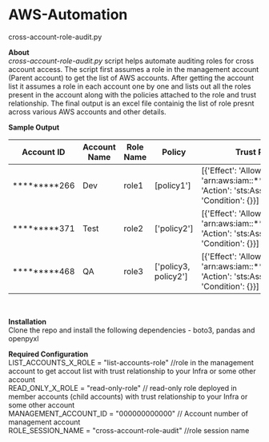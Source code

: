 # AWS-Automation


cross-account-role-audit.py

**About** <br>
_cross-account-role-audit.py_ script helps automate auditing roles for cross account access. The script first assumes a role in the management account (Parent account) to get the list of AWS accounts. After getting the account list it assumes a role in each account one by one and lists out all the roles present in the account along with the policies attached to the role and  trust relationship. The final output is an excel file containig the list of role presnt across various AWS accounts and other details.

**Sample Output** <br>

Account ID  |	Account Name | Role Name | Policy | Trust Relationship
----------- |----------------|-----------|--------|-------------------
*********266|    Dev         |     role1 |[policy1'] | [{'Effect': 'Allow', 'Principal': {'AWS': 'arn:aws:iam::*********371:root'}, 'Action': 'sts:AssumeRole', 'Condition': {}}]
*********371|    Test         |     role2 |['policy2'] | [{'Effect': 'Allow', 'Principal': {'AWS': 'arn:aws:iam::*********257:root'}, 'Action': 'sts:AssumeRole', 'Condition': {}}]
*********468|    QA         |     role3 |['policy3, policy2'] | [{'Effect': 'Allow', 'Principal': {'AWS': 'arn:aws:iam::*********862:root'}, 'Action': 'sts:AssumeRole', 'Condition': {}}]

<br>

**Installation** <br>
Clone the repo and install the following dependencies - boto3, pandas and openpyxl

**Required Configuration** <br>
LIST_ACCOUNTS_X_ROLE = "list-accounts-role" //role in the management account to get accout list with trust relationship to your Infra or some other account <br>
READ_ONLY_X_ROLE = "read-only-role" // read-only role deployed in member accounts (child accounts) with trust relationship to your Infra or some other account<br>
MANAGEMENT_ACCOUNT_ID = "000000000000" // Account number of management account <br>
ROLE_SESSION_NAME = "cross-account-role-audit" //role session name <br>
